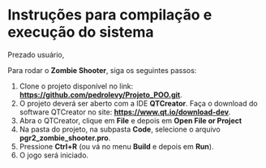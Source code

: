 # Instruções para compilação e execução do sistema

Prezado usuário,

Para rodar o **Zombie Shooter**, siga os seguintes passos:<br>
1. Clone o projeto disponível no link: **https://github.com/pedrolevy/Projeto_POO.git**.
2. O projeto deverá ser aberto com a IDE **QTCreator**. Faça o download do software QTCreator no site: **https://www.qt.io/download-dev**.
3. Abra o QTCreator, clique em **File** e depois em **Open File or Project**
4. Na pasta do projeto, na subpasta **Code**, selecione o arquivo **pgr2_zombie_shooter.pro**.
5. Pressione **Ctrl+R** (ou vá no menu **Build** e depois em **Run**).
6. O jogo será iniciado.